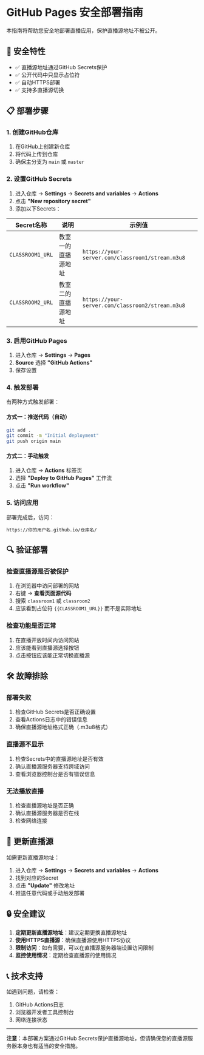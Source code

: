 # GitHub Pages 安全部署指南

本指南将帮助您安全地部署直播应用，保护直播源地址不被公开。

## 🔐 安全特性

- ✅ 直播源地址通过GitHub Secrets保护
- ✅ 公开代码中只显示占位符
- ✅ 自动HTTPS部署
- ✅ 支持多直播源切换

## 📋 部署步骤

### 1. 创建GitHub仓库

1. 在GitHub上创建新仓库
2. 将代码上传到仓库
3. 确保主分支为 `main` 或 `master`

### 2. 设置GitHub Secrets

1. 进入仓库 → **Settings** → **Secrets and variables** → **Actions**
2. 点击 **"New repository secret"**
3. 添加以下Secrets：

| Secret名称 | 说明 | 示例值 |
|-----------|------|--------|
| `CLASSROOM1_URL` | 教室一的直播源地址 | `https://your-server.com/classroom1/stream.m3u8` |
| `CLASSROOM2_URL` | 教室二的直播源地址 | `https://your-server.com/classroom2/stream.m3u8` |

### 3. 启用GitHub Pages

1. 进入仓库 → **Settings** → **Pages**
2. **Source** 选择 **"GitHub Actions"**
3. 保存设置

### 4. 触发部署

有两种方式触发部署：

#### 方式一：推送代码（自动）
```bash
git add .
git commit -m "Initial deployment"
git push origin main
```

#### 方式二：手动触发
1. 进入仓库 → **Actions** 标签页
2. 选择 **"Deploy to GitHub Pages"** 工作流
3. 点击 **"Run workflow"**

### 5. 访问应用

部署完成后，访问：
```
https://你的用户名.github.io/仓库名/
```

## 🔍 验证部署

### 检查直播源是否被保护

1. 在浏览器中访问部署的网站
2. 右键 → **查看页面源代码**
3. 搜索 `classroom1` 或 `classroom2`
4. 应该看到占位符 `{{CLASSROOM1_URL}}` 而不是实际地址

### 检查功能是否正常

1. 在直播开放时间内访问网站
2. 应该能看到直播源选择按钮
3. 点击按钮应该能正常切换直播源

## 🛠️ 故障排除

### 部署失败

1. 检查GitHub Secrets是否正确设置
2. 查看Actions日志中的错误信息
3. 确保直播源地址格式正确（.m3u8格式）

### 直播源不显示

1. 检查Secrets中的直播源地址是否有效
2. 确认直播源服务器支持跨域访问
3. 查看浏览器控制台是否有错误信息

### 无法播放直播

1. 检查直播源地址是否正确
2. 确认直播源服务器是否在线
3. 检查网络连接

## 📝 更新直播源

如需更新直播源地址：

1. 进入仓库 → **Settings** → **Secrets and variables** → **Actions**
2. 找到对应的Secret
3. 点击 **"Update"** 修改地址
4. 推送任意代码或手动触发部署

## 🔒 安全建议

1. **定期更新直播源地址**：建议定期更换直播源地址
2. **使用HTTPS直播源**：确保直播源使用HTTPS协议
3. **限制访问**：如有需要，可以在直播源服务器端设置访问限制
4. **监控使用情况**：定期检查直播源的使用情况

## 📞 技术支持

如遇到问题，请检查：
1. GitHub Actions日志
2. 浏览器开发者工具控制台
3. 网络连接状态

---

**注意**：本部署方案通过GitHub Secrets保护直播源地址，但请确保您的直播源服务器本身也有适当的安全措施。

